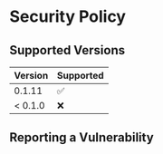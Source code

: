 # Security Policy

## Supported Versions

| Version | Supported          |
| ------- | ------------------ |
| 0.1.11   | :white_check_mark: |
| < 0.1.0   | :x:                |

## Reporting a Vulnerability
